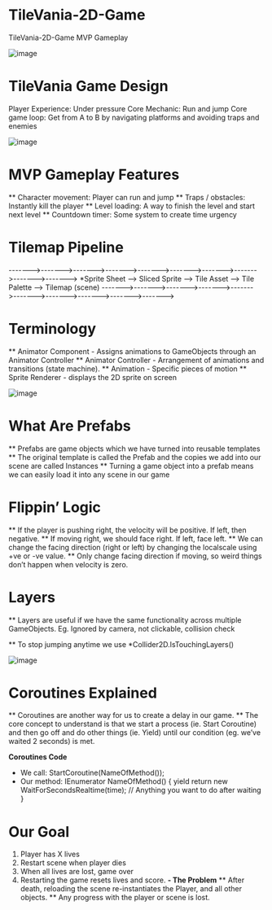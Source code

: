 # TileVania-2D-Game
TileVania-2D-Game MVP Gameplay

![image](https://user-images.githubusercontent.com/23366804/178499941-c9651e7a-a262-4fc7-be8d-3dcc3a70ad6a.png)

# TileVania Game Design
Player Experience: Under pressure
Core Mechanic: Run and jump
Core game loop: Get from A to B by navigating platforms and avoiding traps and enemies 

![image](https://user-images.githubusercontent.com/23366804/178502204-8d44de97-09b9-456c-892a-4bdd2f32dc98.png)

# MVP Gameplay Features
** Character movement: Player can run and jump
** Traps / obstacles: Instantly kill the player
** Level loading: A way to finish the level and start next level
** Countdown timer: Some system to create time urgency

# Tilemap Pipeline
------->------->------->------->------->------->------->------->------->------->
*Sprite Sheet --> Sliced Sprite --> Tile Asset --> Tile Palette --> Tilemap (scene)
------->------->------->------->------->------->------->------->------->------->

# Terminology
** Animator Component - Assigns animations to GameObjects through an Animator Controller
** Animator Controller - Arrangement of animations and transitions (state machine).
** Animation - Specific pieces of motion
** Sprite Renderer - displays the 2D sprite on screen

![image](https://user-images.githubusercontent.com/23366804/178502476-7c8029a8-4146-446d-a329-e84efd96ec9d.png)

# What Are Prefabs
** Prefabs are game objects which we have turned into reusable templates
** The original template is called the Prefab and the copies we add into our scene are called Instances 
** Turning a game object into a prefab means we can easily load it into any scene in our game

# Flippin’ Logic
** If the player is pushing right, the velocity will be positive. If left, then negative.
** If moving right, we should face right. If left, face left.
** We can change the facing direction (right or left) by changing the localscale using +ve or -ve value.
** Only change facing direction if moving, so weird things don’t happen when velocity is zero.

# Layers
** Layers are useful if we have the same functionality across multiple GameObjects.
Eg. Ignored by camera, not clickable, collision check

** To stop jumping anytime we use *Collider2D.IsTouchingLayers()

![image](https://user-images.githubusercontent.com/23366804/178502700-61319a3c-d8ed-4267-9651-0af8f4403820.png)

# Coroutines Explained
** Coroutines are another way for us to create a delay in our game. 
** The core concept to understand is that we start a process (ie. Start Coroutine) and then go off and do other things (ie. Yield) until our condition (eg. we’ve waited 2 seconds) is met.

  **Coroutines Code**
- We call: 
StartCoroutine(NameOfMethod());
- Our method:
IEnumerator NameOfMethod()
{
		yield return new WaitForSecondsRealtime(time);
		// Anything you want to do after waiting
}

# Our Goal
1. Player has X lives
2. Restart scene when player dies
3. When all lives are lost, game over
4. Restarting the game resets lives and score.
  **- The Problem**
** After death, reloading the scene re-instantiates the Player, and all other objects.
** Any progress with the player or scene is lost.
